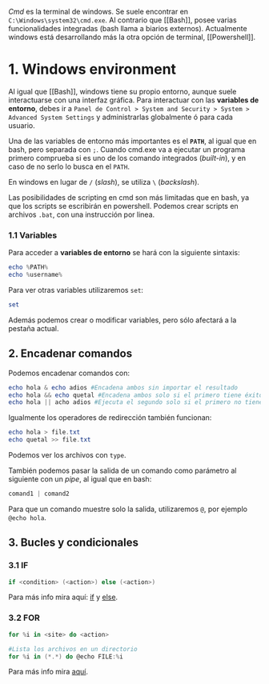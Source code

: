 *Cmd* es la terminal de windows. Se suele encontrar en `C:\Windows\system32\cmd.exe`. Al contrario que [[Bash]], posee varias funcionalidades integradas (bash llama a biarios externos). Actualmente windows está desarrollando más la otra opción de terminal, [[Powershell]].

# 1. Windows environment

Al igual que [[Bash]], windows tiene su propio entorno, aunque suele interactuarse con una interfaz gráfica. Para interactuar con las **variables de entorno**, debes ir a `Panel de Control > System and Security > System > Advanced System Settings` y administrarlas globalmente ó para cada usuario.

Una de las variables de entorno más importantes es el **`PATH`**, al igual que en bash, pero separada con `;`. Cuando cmd.exe va a ejecutar un programa primero comprueba si es uno de los comando integrados (*built-in*), y en caso de no serlo lo busca en el `PATH`.

En windows en lugar de `/` (*slash*), se utiliza `\` (*backslash*).

Las posibilidades de scripting en cmd son más limitadas que en bash, ya que los scripts se escribirán en powershell. Podemos crear scripts en archivos `.bat`, con una instrucción por linea.

### 1.1 Variables

Para acceder a **variables de entorno** se hará con la siguiente sintaxis:

```powershell
echo %PATH%
echo %username%
```

Para ver otras variables utilizaremos `set`:

```powershell
set
```

Además podemos crear o modificar variables, pero sólo afectará a la pestaña actual.


## 2. Encadenar comandos

Podemos encadenar comandos con:

```powershell
echo hola & echo adios #Encadena ambos sin importar el resultado
echo hola && echo quetal #Encadena ambos solo si el primero tiene éxito
echo hola || acho adios #Ejecuta el segundo solo si el primero no tiene éxito
```

Igualmente los operadores de redirección también funcionan:

```powershell
echo hola > file.txt
echo quetal >> file.txt
```

Podemos ver los archivos con `type`.

También podemos pasar la salida de un comando como parámetro al siguiente con un *pipe*, al igual que en bash:

```powershell
comand1 | comand2
```

Para que un comando muestre solo la salida, utilizaremos `@`, por ejemplo `@echo hola`.

## 3. Bucles y condicionales

### 3.1 IF

```powershell
if <condition> (<action>) else (<action>)
```

Para más info mira aquí: [if](https://ss64.com/nt/if.html) y [else](https://ss64.com/nt/else.html).

### 3.2 FOR

```powershell
for %i in <site> do <action>
```

```powershell
#Lista los archivos en un directorio
for %i in (*.*) do @echo FILE:%i
```

Para más info mira [aquí](https://ss64.com/nt/for.html).